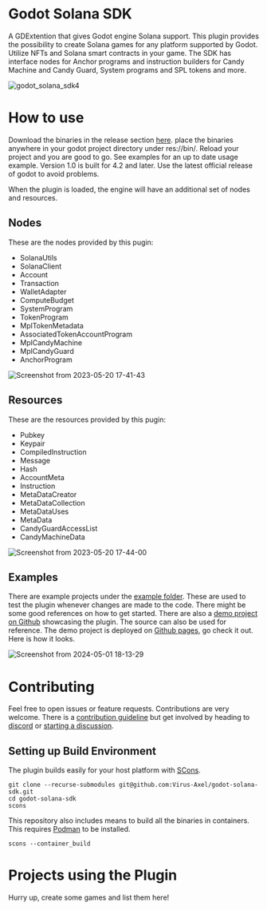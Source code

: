 # Godot Solana SDK

A GDExtention that gives Godot engine Solana support. This plugin provides the possibility to create Solana games for any platform supported by Godot. Utilize NFTs and Solana smart contracts in your game. The SDK has interface nodes for Anchor programs and instruction builders for Candy Machine and Candy Guard, System programs and SPL tokens and more.

![godot_solana_sdk4](https://github.com/Virus-Axel/godot-solana-sdk/assets/14315050/1d4c4ff8-0763-4ad2-82f6-4ea3d66cde96)

# How to use

Download the binaries in the release section [here](https://github.com/Virus-Axel/godot-solana-sdk/releases). place the binaries anywhere in your godot project directory under res://bin/. Reload your project and you are good to go. See examples for an up to date usage example. Version 1.0 is built for 4.2 and later. Use the latest official release of godot to avoid problems.

When the plugin is loaded, the engine will have an additional set of nodes and resources.

## Nodes

These are the nodes provided by this pugin:

- SolanaUtils
- SolanaClient
- Account
- Transaction
- WalletAdapter
- ComputeBudget
- SystemProgram
- TokenProgram
- MplTokenMetadata
- AssociatedTokenAccountProgram
- MplCandyMachine
- MplCandyGuard
- AnchorProgram

![Screenshot from 2023-05-20 17-41-43](https://github.com/Virus-Axel/godot-solana-sdk/assets/14315050/56464477-dafc-41c6-8c6c-cfe9cd89ca6d)

## Resources
These are the resources provided by this pugin:

- Pubkey
- Keypair
- CompiledInstruction
- Message
- Hash
- AccountMeta
- Instruction
- MetaDataCreator
- MetaDataCollection
- MetaDataUses
- MetaData
- CandyGuardAccessList
- CandyMachineData

![Screenshot from 2023-05-20 17-44-00](https://github.com/Virus-Axel/godot-solana-sdk/assets/14315050/7ad0212f-f897-43a9-82e5-d0b5351772de)

## Examples

There are example projects under the [example folder](https://github.com/Virus-Axel/godot-solana-sdk/tree/master/example). These are used to test the plugin whenever changes are made to the code. There might be some good references on how to get started. There are also a [demo project on Github](https://github.com/ZenRepublic/GodotSolanaSDKDemos) showcasing the plugin. The source can also be used for reference. The demo project is deployed on [Github pages](https://zenrepublic.github.io/GodotSolanaSDKDemos/), go check it out. Here is how it looks.

![Screenshot from 2024-05-01 18-13-29](https://github.com/Virus-Axel/godot-solana-sdk/assets/14315050/1f77ce05-0a42-4892-8bc5-c8059d900316)


# Contributing

Feel free to open issues or feature requests. Contributions are very welcome. There is a [contribution guideline](https://github.com/Virus-Axel/godot-solana-sdk/blob/master/CONTRIBUTING.md) but get involved by heading to [discord](https://discord.gg/9aFDCvqPgt) or [starting a discussion](https://github.com/Virus-Axel/godot-solana-sdk/discussions).

## Setting up Build Environment

The plugin builds easily for your host platform with [SCons](https://www.scons.org/).

```
git clone --recurse-submodules git@github.com:Virus-Axel/godot-solana-sdk.git
cd godot-solana-sdk
scons
```

This repository also includes means to build all the binaries in containers. This requires [Podman](https://podman.io/) to be installed.

```
scons --container_build
```

# Projects using the Plugin

Hurry up, create some games and list them here!
